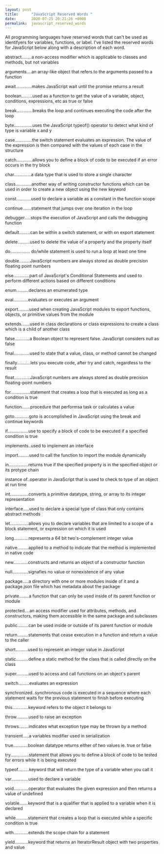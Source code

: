 ```yaml
---
layout: post
title:      "JavaScript Reserved Words "
date:       2020-07-25 20:21:26 +0000
permalink:  javascript_reserved_words
---
```



All programming languages have reserved words that can't be used as identifyers for variables, functions, or label. I've listed the reserved words for JavaScript below along with a description of each word.



abstract........a non-access modifier which is applicable to classes and methods, but not variables

arguments....an array-like object that refers to the arguments passed to a function

await.............makes JavaScript wait until the promise returns a result

boolean.........used as a function to get the value of a variable, object, conditions, expressions, etc as true or false

break.............breaks the loop and continues executing the code after the loop

byte...............uses the JavaScript typeof() operator to detect what kind of type is variable x and y

case..............the switch statement evaluates an expression. The value of the expression is then compared with the values of each case in the structure

catch.............allows you to define a block of code to be executed if an error occurs in the try block

char..............a data type that is used to store a single character

class.............another way of writing constructor functions which can be used in order to create a new object using the new keyword

const............used to declare a variable as a constant in the function scope

continue.......statement that jumps over one iteration in the loop

debugger.....stops the execution of JavaScript and calls the debugging function

default.........can be within a switch statement, or with on export statement

delete..........used to delete the value of a property and the property itself

do................ do/while statement is used to run a loop at least one time

double.........JavaScript numbers are always stored as double precision floating point numbers

else.............part of JavaScript's Conditional Statements and used to perform different actions based on different conditions

enum..........declares an enumerated type

eval............evaluates or executes an argument

export.........used when creating JavaScript modules to export functions, objects, or primitive values from the module

extends.......used in class declarations or class expressions to create a class which is a child of another class

false............a Boolean object to represent false. JavaScript considers null as false

final.............used to state that a value, class, or method cannot be changed

finally...........lets you execute code, after try and catch, regardless to the result

float.............JavaScript numbers are always stored as double precision floating-point numbers

for................statement that creates a loop that is executed as long as a condition is true

function.......procedure that performsa task or calculates a value

goto............goto is accomplished in JavaScript using the break and continue keywords

if.................use to specify a block of code to be executed if a specified condition is true

implements..used to implement an interface

import.........used to call the function to import the module dynamically

in................returns true if the specified property is in the specified object or its protype chain

instance of..operator in JavaScript that is used to check to type of an object at run time

int...............converts a primitive datatype, string, or array to its integer representation

interface.....used to declare a special type of class that only contains abstract methods

let...............allows you to declare variables that are limited to a scope of a block statement, or expression on which it is used

long............represents a 64 bit two's-complement integer value

native.........applied to a method to indicate that the method is implemented in native code

new............constructs and returns an object of a constructor function

null.............signafies no value or nonexistence of any value

package.....a directory with one or more modules inside of it and a package.json file which has metadata about the package

private........a function that can only be used inside of its parent function or module

protected....an access modifier used for attributes, methods, and constructors, making them accessible in the same package and subclasses

public.........can be used inside or outside of its parent function or module

return.........statements that cease execution in a function and return a value to the caller

short..........used to represent an integer value in JavaScript

static..........define a static method for the class that is called directly on the class

super..........used to access and call functions on an object's parent

switch.........evaluates an expression

synchronized..synchronous code is executed in a sequence where each statement waits for the previous statement to finish before executing

this.............keyword refers to the object it belongs to

throw..........used to raise an exception

throws........indicates what exception type may be thrown by a method

transient.....a variables modifier used in serialization

true............boolean datatype returns either of two values ie. true or false

try...............statement that allows you to define a block of code to be tested for errors while it is being executed

typeof.........keyword that will return the type of a variable when you call it

var..............used to declare a variable

void............operator that evaluates the given expression and then returns a value of undefined

volatile.......keyword that is a qualifier that is applied to a variable when it is declared

while..........statement that creates a loop that is executed while a specific condition is true

with............extends the scope chain for a statement

yield...........keyword that returns an IteratorResult object with two properties and value









